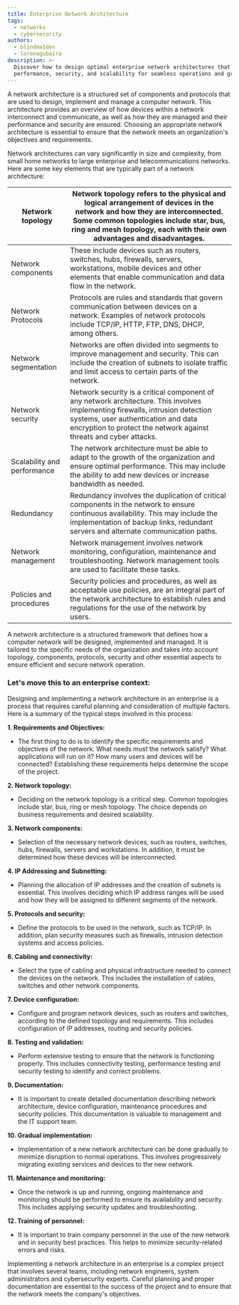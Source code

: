 ```yaml
---
title: Enterprise Network Architecture
tags:
  - networks
  - cybersecurity
authors:
  - blindma1den
  - lorenagubaira
description: >-
  Discover how to design optimal enterprise network architectures that balance
  performance, security, and scalability for seamless operations and growth.
---
```

A network architecture is a structured set of components and protocols that are used to design, implement and manage a computer network. This architecture provides an overview of how devices within a network interconnect and communicate, as well as how they are managed and their performance and security are ensured. Choosing an appropriate network architecture is essential to ensure that the network meets an organization's objectives and requirements.

Network architectures can vary significantly in size and complexity, from small home networks to large enterprise and telecommunications networks. Here are some key elements that are typically part of a network architecture:

| Network topology | Network topology refers to the physical and logical arrangement of devices in the network and how they are interconnected. Some common topologies include star, bus, ring and mesh topology, each with their own advantages and disadvantages. |
| --- | --- |
| Network components | These include devices such as routers, switches, hubs, firewalls, servers, workstations, mobile devices and other elements that enable communication and data flow in the network. |
| Network Protocols | Protocols are rules and standards that govern communication between devices on a network. Examples of network protocols include TCP/IP, HTTP, FTP, DNS, DHCP, among others. |
| Network segmentation | Networks are often divided into segments to improve management and security. This can include the creation of subnets to isolate traffic and limit access to certain parts of the network. |
| Network security | Network security is a critical component of any network architecture. This involves implementing firewalls, intrusion detection systems, user authentication and data encryption to protect the network against threats and cyber attacks. |
| Scalability and performance | The network architecture must be able to adapt to the growth of the organization and ensure optimal performance. This may include the ability to add new devices or increase bandwidth as needed. |
| Redundancy | Redundancy involves the duplication of critical components in the network to ensure continuous availability. This may include the implementation of backup links, redundant servers and alternate communication paths. |
| Network management | Network management involves network monitoring, configuration, maintenance and troubleshooting. Network management tools are used to facilitate these tasks. |
| Policies and procedures | Security policies and procedures, as well as acceptable use policies, are an integral part of the network architecture to establish rules and regulations for the use of the network by users. |

A network architecture is a structured framework that defines how a computer network will be designed, implemented and managed. It is tailored to the specific needs of the organization and takes into account topology, components, protocols, security and other essential aspects to ensure efficient and secure network operation.

### Let's move this to an enterprise context:

Designing and implementing a network architecture in an enterprise is a process that requires careful planning and consideration of multiple factors. Here is a summary of the typical steps involved in this process:

**1. Requirements and Objectives:**

- The first thing to do is to identify the specific requirements and objectives of the network. What needs must the network satisfy? What applications will run on it? How many users and devices will be connected? Establishing these requirements helps determine the scope of the project.

**2. Network topology:**  

- Deciding on the network topology is a critical step. Common topologies include star, bus, ring or mesh topology. The choice depends on business requirements and desired scalability.

**3. Network components:** 

- Selection of the necessary network devices, such as routers, switches, hubs, firewalls, servers and workstations. In addition, it must be determined how these devices will be interconnected.

**4. IP Addressing and Subnetting:**

- Planning the allocation of IP addresses and the creation of subnets is essential. This involves deciding which IP address ranges will be used and how they will be assigned to different segments of the network.

**5. Protocols and security:** 

- Define the protocols to be used in the network, such as TCP/IP. In addition, plan security measures such as firewalls, intrusion detection systems and access policies.

**6. Cabling and connectivity:** 

- Select the type of cabling and physical infrastructure needed to connect the devices on the network. This includes the installation of cables, switches and other network components.

**7. Device configuration:** 

- Configure and program network devices, such as routers and switches, according to the defined topology and requirements. This includes configuration of IP addresses, routing and security policies.

**8. Testing and validation:** 

- Perform extensive testing to ensure that the network is functioning properly. This includes connectivity testing, performance testing and security testing to identify and correct problems.

**9. Documentation:** 

- It is important to create detailed documentation describing network architecture, device configuration, maintenance procedures and security policies. This documentation is valuable to management and the IT support team.

**10. Gradual implementation:**

- Implementation of a new network architecture can be done gradually to minimize disruption to normal operations. This involves progressively migrating existing services and devices to the new network.

**11. Maintenance and monitoring:** 
- Once the network is up and running, ongoing maintenance and monitoring should be performed to ensure its availability and security. This includes applying security updates and troubleshooting.

**12. Training of personnel:** 

- It is important to train company personnel in the use of the new network and in security best practices. This helps to minimize security-related errors and risks.

Implementing a network architecture in an enterprise is a complex project that involves several teams, including network engineers, system administrators and cybersecurity experts. Careful planning and proper documentation are essential to the success of the project and to ensure that the network meets the company's objectives.
